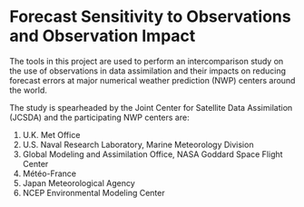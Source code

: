 # Forecast Sensitivity to Observations and Observation Impact

The tools in this project are used to perform an intercomparison study on the use of observations in data assimilation and their impacts on reducing forecast errors at major numerical weather prediction (NWP) centers around the world.

The study is spearheaded by the Joint Center for Satellite Data Assimilation (JCSDA) and the participating NWP centers are:

1. U.K. Met Office
2. U.S. Naval Research Laboratory, Marine Meteorology Division
3. Global Modeling and Assimilation Office, NASA Goddard Space Flight Center
4. Météo-France
5. Japan Meteorological Agency
6. NCEP Environmental Modeling Center
